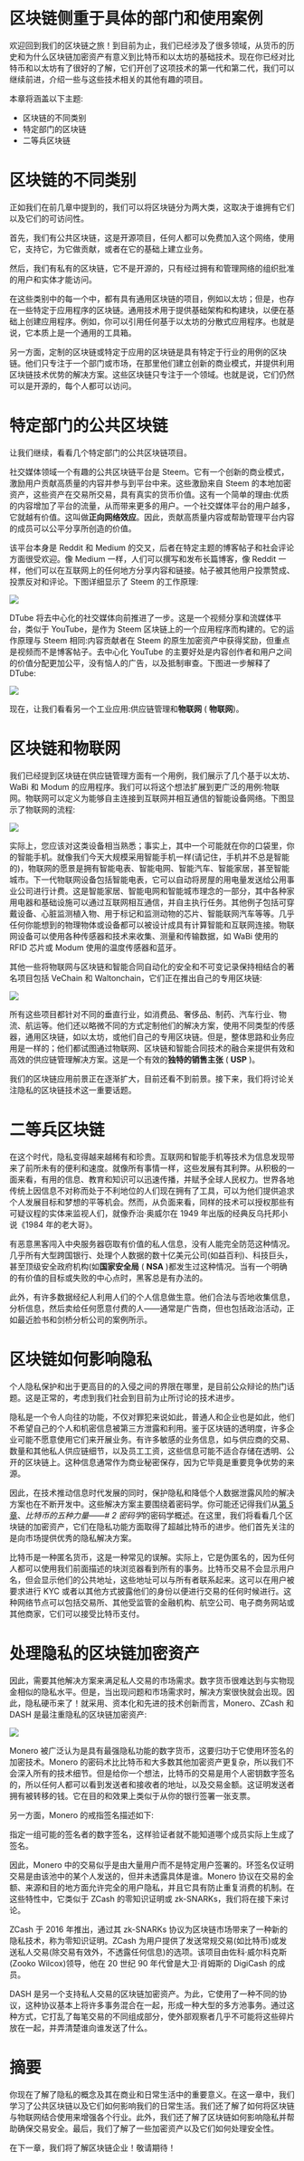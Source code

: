 # 区块链侧重于具体的部门和使用案例

欢迎回到我们的区块链之旅！到目前为止，我们已经涉及了很多领域，从货币的历史和为什么区块链加密资产有意义到比特币和以太坊的基础技术。现在你已经对比特币和以太坊有了很好的了解，它们开创了这项技术的第一代和第二代，我们可以继续前进，介绍一些与这些技术相关的其他有趣的项目。

本章将涵盖以下主题:

*   区块链的不同类别
*   特定部门的区块链
*   二等兵区块链

# 区块链的不同类别

正如我们在前几章中提到的，我们可以将区块链分为两大类，这取决于谁拥有它们以及它们的可访问性。

首先，我们有公共区块链，这是开源项目，任何人都可以免费加入这个网络，使用它，支持它，为它做贡献，或者在它的基础上建立业务。

然后，我们有私有的区块链，它不是开源的，只有经过拥有和管理网络的组织批准的用户和实体才能访问。

在这些类别中的每一个中，都有具有通用区块链的项目，例如以太坊；但是，也存在一些特定于应用程序的区块链。通用技术用于提供基础架构和构建块，以便在基础上创建应用程序。例如，你可以引用任何基于以太坊的分散式应用程序。也就是说，它本质上是一个通用的工具箱。

另一方面，定制的区块链或特定于应用的区块链是具有特定于行业的用例的区块链。他们只专注于一个部门或市场，在那里他们建立创新的商业模式，并提供利用区块链技术优势的解决方案。这些区块链只专注于一个领域。也就是说，它们仍然可以是开源的，每个人都可以访问。

# 特定部门的公共区块链

让我们继续，看看几个特定部门的公共区块链项目。

社交媒体领域一个有趣的公共区块链平台是 Steem。它有一个创新的商业模式，激励用户贡献高质量的内容并参与到平台中来。这些激励来自 Steem 的本地加密资产，这些资产在交易所交易，具有真实的货币价值。这有一个简单的理由:优质的内容增加了平台的流量，从而带来更多的用户。一个社交媒体平台的用户越多，它就越有价值。这叫做**正向网络效应**。因此，贡献高质量内容或帮助管理平台内容的成员可以公平分享所创造的价值。

该平台本身是 Reddit 和 Medium 的交叉，后者在特定主题的博客帖子和社会评论方面很受欢迎。像 Medium 一样，人们可以撰写和发布长篇博客，像 Reddit 一样，他们可以在互联网上的任何地方分享内容和链接。帖子被其他用户投票赞成、投票反对和评论。下图详细显示了 Steem 的工作原理:

![](assets/0ad23c08-3c9f-4247-9f27-fc796f0bba1c.png)

DTube 将去中心化的社交媒体向前推进了一步。这是一个视频分享和流媒体平台，类似于 YouTube，是作为 Steem 区块链上的一个应用程序而构建的。它的运作原理与 Steem 相同:内容贡献者在 Steem 的原生加密资产中获得奖励，但重点是视频而不是博客帖子。去中心化 YouTube 的主要好处是内容创作者和用户之间的价值分配更加公平，没有恼人的广告，以及抵制审查。下图进一步解释了 DTube:

![](assets/eb100f69-5e27-4bd8-abf6-db7969dcf5ab.png)

现在，让我们看看另一个工业应用:供应链管理和**物联网** ( **物联网**)。

# 区块链和物联网

我们已经提到区块链在供应链管理方面有一个用例，我们展示了几个基于以太坊、WaBi 和 Modum 的应用程序。我们可以将这个想法扩展到更广泛的用例:物联网。物联网可以定义为能够自主连接到互联网并相互通信的智能设备网络。下图显示了物联网的流程:

![](assets/59c3826a-00ac-4d81-9db2-266e7bbbdac5.png)

实际上，您应该对这类设备相当熟悉；事实上，其中一个可能就在你的口袋里，你的智能手机。就像我们今天大规模采用智能手机一样(请记住，手机并不总是智能的)，物联网的愿景是拥有智能电表、智能电网、智能汽车、智能家居，甚至智能城市。下一代物联网设备包括智能电表，它可以自动将房屋的用电量发送给公用事业公司进行计费。这是智能家居、智能电网和智能城市理念的一部分，其中各种家用电器和基础设施可以通过互联网相互通信，并自主执行任务。其他例子包括可穿戴设备、心脏监测植入物、用于标记和监测动物的芯片、智能联网汽车等等。几乎任何你能想到的物理物体或设备都可以被设计成具有计算智能和互联网连接。物联网设备可以使用各种传感器和技术来收集、测量和传输数据，如 WaBi 使用的 RFID 芯片或 Modum 使用的温度传感器和蓝牙。

其他一些将物联网与区块链和智能合同自动化的安全和不可变记录保持相结合的著名项目包括 VeChain 和 Waltonchain，它们正在推出自己的专用区块链:

![](assets/edfb891d-adea-4e1b-99cd-5afef92f3381.png)

所有这些项目都针对不同的垂直行业，如消费品、奢侈品、制药、汽车行业、物流、航运等。他们还以略微不同的方式定制他们的解决方案，使用不同类型的传感器，通用区块链，如以太坊，或他们自己的专用区块链。但是，整体思路和业务应用是一样的；他们都试图通过物联网、区块链和智能合同技术的融合来提供有效和高效的供应链管理解决方案。这是一个有效的**独特的销售主张** ( **USP** )。

我们的区块链应用前景正在逐渐扩大，目前还看不到前景。接下来，我们将讨论关注隐私的区块链技术这一重要话题。

# 二等兵区块链

在这个时代，隐私变得越来越稀有和珍贵。互联网和智能手机等技术为信息发现带来了前所未有的便利和速度。就像所有事情一样，这些发展有其利弊。从积极的一面来看，有用的信息、教育和知识可以迅速传播，并赋予全球人民权力。世界各地传统上因信息不对称而处于不利地位的人们现在拥有了工具，可以为他们提供追求个人发展目标和梦想的平等机会。然而，从负面来看，同样的技术可以授权那些有可疑议程的实体来监视人们，就像乔治·奥威尔在 1949 年出版的经典反乌托邦小说《1984 年的老大哥》。

有恶意黑客闯入中央服务器窃取有价值的私人信息，没有人能完全防范这种情况。几乎所有大型跨国银行、处理个人数据的数十亿美元公司(如益百利)、科技巨头，甚至顶级安全政府机构(如**国家安全局** ( **NSA** )都发生过这种情况。当有一个明确的有价值的目标或失败的中心点时，黑客总是有办法的。

此外，有许多数据经纪人利用人们的个人信息做生意。他们合法与否地收集信息，分析信息，然后卖给任何愿意付费的人——通常是广告商，但也包括政治活动，正如最近脸书和剑桥分析公司的案例所示。

# 区块链如何影响隐私

个人隐私保护和出于更高目的的入侵之间的界限在哪里，是目前公众辩论的热门话题。这是正常的，考虑到我们社会到目前为止所讨论的技术进步。

隐私是一个令人向往的功能，不仅对罪犯来说如此，普通人和企业也是如此，他们不希望自己的个人和机密信息被第三方泄露和利用。鉴于区块链的透明度，许多企业可能不愿意使用它们来开展业务。有许多敏感的业务信息，如与供应商的交易、数量和其他私人供应链细节，以及员工工资，这些信息可能不适合存储在透明、公开的区块链上。这种信息通常作为商业秘密保存，因为它毕竟是重要竞争优势的来源。

因此，在技术推动信息时代发展的同时，保护隐私和降低个人数据泄露风险的解决方案也在不断开发中。这些解决方案主要围绕着密码学。你可能还记得我们从[第 5 章](05.html)、*比特币的五种力量——# 2 密码学*的密码学概述。在这里，我们将看看几个区块链的加密资产，它们在隐私功能方面取得了超越比特币的进步。他们首先关注的是向市场提供优秀的隐私解决方案。

比特币是一种匿名货币，这是一种常见的误解。实际上，它是伪匿名的，因为任何人都可以使用我们前面描述的块浏览器看到所有的事务。比特币交易不会显示用户名，但会显示他们的公共地址，这些地址可以与所有者联系起来。这可以在用户被要求进行 KYC 或者以其他方式披露他们的身份以便进行交易的任何时候进行。这种网络节点可以包括交易所、其他受监管的金融机构、航空公司、电子商务网站或其他商家，它们可以接受比特币支付。

# 处理隐私的区块链加密资产

因此，需要其他解决方案来满足私人交易的市场需求。数字货币很难达到与实物现金相似的隐私水平。但是，当出现问题和市场需求时，解决方案很快就会出现。因此，隐私硬币来了！就采用、资本化和先进的技术创新而言，Monero、ZCash 和 DASH 是最注重隐私的区块链加密资产:

![](assets/f0b883d0-7df1-45be-a226-01c4fdd1d9da.png)

Monero 被广泛认为是具有最强隐私功能的数字货币，这要归功于它使用环签名的加密技术。Monero 的密码术比比特币和大多数其他加密资产更复杂，所以我们不会深入所有的技术细节。但是给你一个想法，比特币的交易是用个人密钥数字签名的，所以任何人都可以看到发送者和接收者的地址，以及交易金额。这证明发送者拥有被转移的钱。它在目的和效果上类似于从你的银行签署一张支票。

另一方面，Monero 的戒指签名描述如下:

指定一组可能的签名者的数字签名，这样验证者就不能知道哪个成员实际上生成了签名。

因此，Monero 中的交易似乎是由大量用户而不是特定用户签署的。环签名仅证明交易是由该池中的某个人发送的，但并未透露具体是谁。Monero 协议在交易的金额、来源和目的地方面允许完全的用户隐私，并且它具有防止重复消费的机制。在这些特性中，它类似于 ZCash 的零知识证明或 zk-SNARKs，我们将在接下来讨论。

ZCash 于 2016 年推出，通过其 zk-SNARKs 协议为区块链市场带来了一种新的隐私技术，称为零知识证明。ZCash 为用户提供了发送常规交易(如比特币)或发送私人交易(除交易有效外，不透露任何信息)的选项。该项目由佐科·威尔科克斯(Zooko Wilcox)领导，他在 20 世纪 90 年代曾是大卫·肖姆斯的 DigiCash 的成员。

DASH 是另一个支持私人交易的区块链加密资产。为此，它使用了一种不同的协议，这种协议基本上将许多事务混合在一起，形成一种大型的多方池事务。通过这种方式，它打乱了每笔交易的不同组成部分，使外部观察者几乎不可能将这些碎片放在一起，并弄清楚谁向谁发送了什么。

# 摘要

你现在了解了隐私的概念及其在商业和日常生活中的重要意义。在这一章中，我们学习了公共区块链以及它们如何影响我们的日常生活。我们还了解了如何将区块链与物联网结合使用来增强各个行业。此外，我们还了解了区块链如何影响隐私并帮助确保交易安全。最后，我们了解了一些加密资产以及它们如何处理安全性。

在下一章，我们将了解区块链企业！敬请期待！